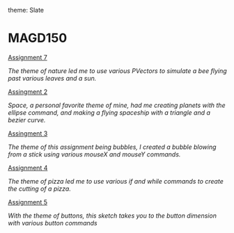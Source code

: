 theme: Slate


# MAGD150

[Assignment 7](https://github.com/StempinsBD09/MAGD150/tree/gh-pages/s19_magd150_lab07_Stempinski)

*The theme of nature led me to use various PVectors to simulate a bee flying past various leaves and a sun.*

[Assingment 2](https://github.com/StempinsBD09/MAGD150/tree/gh-pages/s19magd150lab02_Stempinski)

*Space, a personal favorite theme of mine, had me creating planets with the ellipse command, and making a flying spaceship with a triangle 
and a bezier curve.*

[Assingment 3](https://github.com/StempinsBD09/MAGD150/tree/gh-pages/s19magd150lab03_Stempinski)

*The theme of this assignment being bubbles, I created a bubble blowing from a stick using various mouseX and mouseY commands.*

[Assignment 4](https://github.com/StempinsBD09/MAGD150/tree/gh-pages/s19magd150lab04_Stempinski)

*The theme of pizza led me to use various if and while commands to create the cutting of a pizza.*

[Assignment 5](https://github.com/StempinsBD09/MAGD150/tree/gh-pages/s19magd150lab05_BenStempinski)

*With the theme of buttons, this sketch takes you to the button dimension with various button commands*
